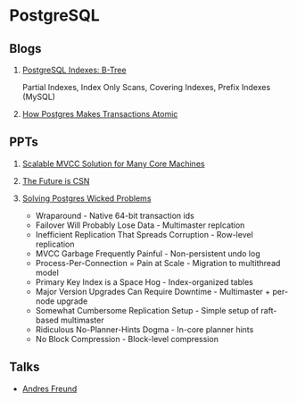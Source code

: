 # PostgreSQL

## Blogs

1. [PostgreSQL Indexes: B-Tree](https://commandprompt.com/education/postgresql-indexes-b-tree/)

   Partial Indexes, Index Only Scans, Covering Indexes, Prefix Indexes (MySQL)

2. [How Postgres Makes Transactions Atomic](https://brandur.org/postgres-atomicity)


## PPTs

1. [Scalable MVCC Solution for Many Core Machines](https://www.pgcon.org/2015/schedule/events/810.en.html)
2. [The Future is CSN](https://postgrespro.ru/media/2019/10/26/future_is_csn.pdf)
3. [Solving Postgres Wicked Problems](https://www.socallinuxexpo.org/sites/default/files/presentations/solving-postgres-wicked-problems.pdf)

   * Wraparound - Native 64-bit transaction ids
   * Failover Will Probably Lose Data - Multimaster replcation
   * Inefficient Replication That Spreads Corruption - Row-level replication
   * MVCC Garbage Frequently Painful - Non-persistent undo log
   * Process-Per-Connection = Pain at Scale - Migration to multithread model
   * Primary Key Index is a Space Hog - Index-organized tables
   * Major Version Upgrades Can Require Downtime - Multimaster + per-node upgrade
   * Somewhat Cumbersome Replication Setup - Simple setup of raft-based multimaster
   * Ridiculous No-Planner-Hints Dogma - In-core planner hints
   * No Block Compression - Block-level compression


## Talks

* [Andres Freund](https://anarazel.de/talks/)
